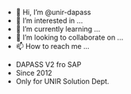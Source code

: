 - 👋 Hi, I’m @unir-dapass
- 👀 I’m interested in ...
- 🌱 I’m currently learning ...
- 💞️ I’m looking to collaborate on ...
- 📫 How to reach me ...

<!---
unir-dapass/unir-dapass is a ✨ special ✨ repository because its `README.md` (this file) appears on your GitHub profile.
You can click the Preview link to take a look at your changes.
--->

- DAPASS V2 fro SAP
- Since 2012
- Only for UNIR Solution Dept.
